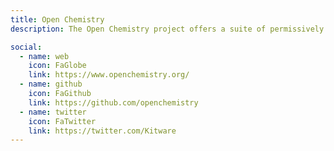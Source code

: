 ```yaml
---
title: Open Chemistry
description: The Open Chemistry project offers a suite of permissively licensed cross-platform tools that provide reusable libraries and end-user applications for computational chemistry, materials science, and related areas.

social:
  - name: web
    icon: FaGlobe
    link: https://www.openchemistry.org/
  - name: github
    icon: FaGithub
    link: https://github.com/openchemistry
  - name: twitter
    icon: FaTwitter
    link: https://twitter.com/Kitware
---
```

